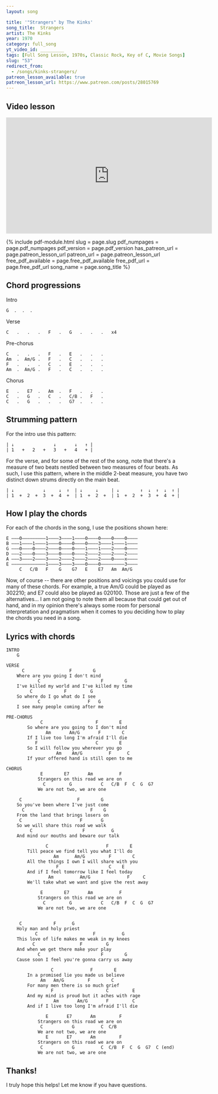 ```yaml
---
layout: song

title: '"Strangers" by The Kinks'
song_title:  Strangers
artist: The Kinks
year: 1970
category: full_song
yt_video_id: _________
tags: [Full Song Lesson, 1970s, Classic Rock, Key of C, Movie Songs]
slug: "53"
redirect_from:
  - /songs/kinks-strangers/
patreon_lesson_available: true
patreon_lesson_url: https://www.patreon.com/posts/28015769
---
```


## Video lesson

<iframe width="560" height="315" src="https://www.youtube.com/embed/IkG_FCZ-s4g?showinfo=0" frameborder="0" allowfullscreen></iframe>


{% include pdf-module.html slug = page.slug pdf_numpages = page.pdf_numpages pdf_version = page.pdf_version has_patreon_url = page.patreon_lesson_url patreon_url = page.patreon_lesson_url free_pdf_available = page.free_pdf_available free_pdf_url = page.free_pdf_url song_name = page.song_title %}



## Chord progressions

Intro

    G  .  .  .

Verse

    C   .   .   .   F   .   G   .   .   .   x4

Pre-chorus

    C   .   .   .   F   .   E   .   .   .
    Am  .  Am/G .   F   .   C   .   .   .
    F   .   .   .   C   .   E   .   .   .
    Am  .  Am/G .   F   .   C   .   .   .

Chorus

    E   .   E7  .   Am  .   F   .   .   .
    C   .   G   .   C   .   C/B .   F   .
    C   .   G   .   .   .   G7  .   .   .

## Strumming pattern

For the intro use this pattern:

    | ↓               ↓       ↓   ↑ |
    | 1   +   2   +   3   +   4   + |

For the verse, and for some of the rest of the song, note that there's a measure of two beats nestled between two measures of four beats. As such, I use this pattern, where in the middle 2-beat measure, you have two distinct down strums directly on the main beat.

    | ↓           ↓     ↓  ↑  | ↓     ↓     | ↓        ↑  ↓  ↑  ↓  ↑ |
    | 1  +  2  +  3  +  4  +  | 1  +  2  +  | 1  +  2  +  3  +  4  + |


## How I play the chords

For each of the chords in the song, I use the positions shown here:

    E –––0–––––––––1––––3––––1––––0––––0––––0––––0––––
    B –––1––––1––––1––––0––––0––––0––––3––––1––––1––––
    G –––0––––0––––2––––0––––0––––1––––1––––2––––0––––
    D –––2––––0––––3––––0––––0––––2––––2––––2––––2––––
    A –––3––––2––––3––––2––––2––––2––––2––––0––––x––––
    E –––––––––––––1––––3––––3––––0––––0–––––––––3––––
         C   C/B   F    G    G7   E    E7   Am  Am/G

Now, of course -- there are other positions and voicings you could use for many of these chords. For example, a true Am/G could be played as 302210; and E7 could also be played as 020100. Those are just a few of the alternatives... I am not going to note them all because that could get out of hand, and in my opinion there's always some room for personal interpretation and pragmatism when it comes to you deciding how to play the chords you need in a song.

## Lyrics with chords

    INTRO
        G

    VERSE
          C                 F        G
        Where are you going I don't mind
                C                       F        G
        I've killed my world and I've killed my time
             C            F         G
        So where do I go what do I see
                C                  F   G
        I see many people coming after me

    PRE-CHORUS
                 C                    F        E
            So where are you going to I don't mind
                   Am       Am/G       F        C
            If I live too long I'm afraid I'll die
               F                      C        E
            So I will follow you wherever you go
                       Am    Am/G          F      C
            If your offered hand is still open to me

    CHORUS
                 E        E7       Am          F
                Strangers on this road we are on
                  C         G           C   C/B  F  C  G  G7
                We are not two, we are one

         C                     F        G
        So you've been where I've just come
          C                         F    G
        From the land that brings losers on
         C                      F       G
        So we will share this road we walk
             C                   F          G
        And mind our mouths and beware our talk

                   C                      F        E
            Till peace we find tell you what I'll do
                      Am      Am/G         F        C
            All the things I own I will share with you
                       F                   C    E
            And if I feel tomorrow like I feel today
                    Am          Am/G              F     C
            We'll take what we want and give the rest away

                 E        E7       Am          F
                Strangers on this road we are on
                  C         G           C   C/B  F  C  G  G7
                We are not two, we are one


         C            F      G
        Holy man and holy priest
               C                     F          G
        This love of life makes me weak in my knees
              C                 F         G
        And when we get there make your play
                C                       F        G
        Cause soon I feel you're gonna carry us away

                     C              F        E
            In a promised lie you made us believe
                 Am   Am/G         F        C
            For many men there is so much grief
                     F                    C         E
            And my mind is proud but it aches with rage
                      Am       Am/G       F         C
            And if I live too long I'm afraid I'll die

                   E       E7       Am         F
                Strangers on this road we are on
                 C           G          C  C/B
                We are not two, we are one
                   E       E7       Am         F
                Strangers on this road we are on
                 C           G          C  C/B  F  C  G  G7  C (end)
                We are not two, we are one

## Thanks!

I truly hope this helps! Let me know if you have questions.
